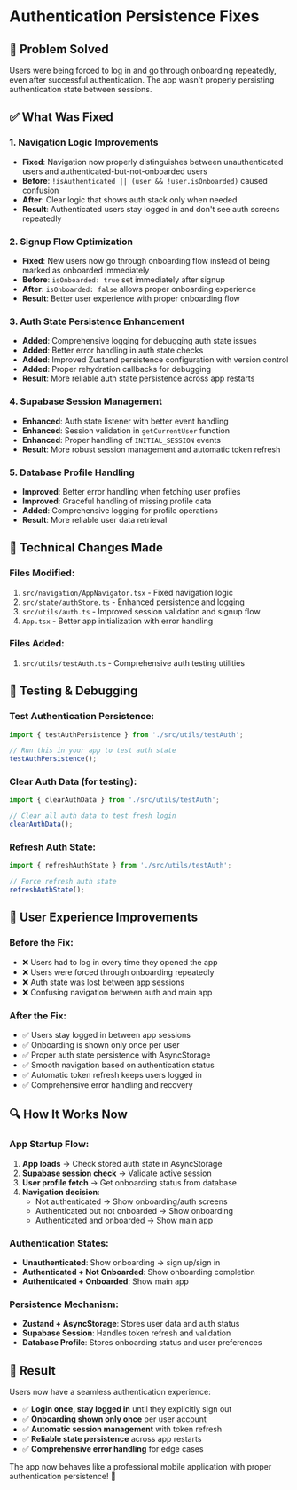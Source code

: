 # Authentication Persistence Fixes

## 🎯 **Problem Solved**
Users were being forced to log in and go through onboarding repeatedly, even after successful authentication. The app wasn't properly persisting authentication state between sessions.

## ✅ **What Was Fixed**

### 1. **Navigation Logic Improvements**
- **Fixed**: Navigation now properly distinguishes between unauthenticated users and authenticated-but-not-onboarded users
- **Before**: `!isAuthenticated || (user && !user.isOnboarded)` caused confusion
- **After**: Clear logic that shows auth stack only when needed
- **Result**: Authenticated users stay logged in and don't see auth screens repeatedly

### 2. **Signup Flow Optimization**
- **Fixed**: New users now go through onboarding flow instead of being marked as onboarded immediately
- **Before**: `isOnboarded: true` set immediately after signup
- **After**: `isOnboarded: false` allows proper onboarding experience
- **Result**: Better user experience with proper onboarding flow

### 3. **Auth State Persistence Enhancement**
- **Added**: Comprehensive logging for debugging auth state issues
- **Added**: Better error handling in auth state checks
- **Added**: Improved Zustand persistence configuration with version control
- **Added**: Proper rehydration callbacks for debugging
- **Result**: More reliable auth state persistence across app restarts

### 4. **Supabase Session Management**
- **Enhanced**: Auth state listener with better event handling
- **Enhanced**: Session validation in `getCurrentUser` function
- **Enhanced**: Proper handling of `INITIAL_SESSION` events
- **Result**: More robust session management and automatic token refresh

### 5. **Database Profile Handling**
- **Improved**: Better error handling when fetching user profiles
- **Improved**: Graceful handling of missing profile data
- **Added**: Comprehensive logging for profile operations
- **Result**: More reliable user data retrieval

## 🔧 **Technical Changes Made**

### **Files Modified:**
1. `src/navigation/AppNavigator.tsx` - Fixed navigation logic
2. `src/state/authStore.ts` - Enhanced persistence and logging
3. `src/utils/auth.ts` - Improved session validation and signup flow
4. `App.tsx` - Better app initialization with error handling

### **Files Added:**
1. `src/utils/testAuth.ts` - Comprehensive auth testing utilities

## 🧪 **Testing & Debugging**

### **Test Authentication Persistence:**
```typescript
import { testAuthPersistence } from './src/utils/testAuth';

// Run this in your app to test auth state
testAuthPersistence();
```

### **Clear Auth Data (for testing):**
```typescript
import { clearAuthData } from './src/utils/testAuth';

// Clear all auth data to test fresh login
clearAuthData();
```

### **Refresh Auth State:**
```typescript
import { refreshAuthState } from './src/utils/testAuth';

// Force refresh auth state
refreshAuthState();
```

## 🎯 **User Experience Improvements**

### **Before the Fix:**
- ❌ Users had to log in every time they opened the app
- ❌ Users were forced through onboarding repeatedly
- ❌ Auth state was lost between app sessions
- ❌ Confusing navigation between auth and main app

### **After the Fix:**
- ✅ Users stay logged in between app sessions
- ✅ Onboarding is shown only once per user
- ✅ Proper auth state persistence with AsyncStorage
- ✅ Smooth navigation based on authentication status
- ✅ Automatic token refresh keeps users logged in
- ✅ Comprehensive error handling and recovery

## 🔍 **How It Works Now**

### **App Startup Flow:**
1. **App loads** → Check stored auth state in AsyncStorage
2. **Supabase session check** → Validate active session
3. **User profile fetch** → Get onboarding status from database
4. **Navigation decision**:
   - Not authenticated → Show onboarding/auth screens
   - Authenticated but not onboarded → Show onboarding
   - Authenticated and onboarded → Show main app

### **Authentication States:**
- **Unauthenticated**: Show onboarding → sign up/sign in
- **Authenticated + Not Onboarded**: Show onboarding completion
- **Authenticated + Onboarded**: Show main app

### **Persistence Mechanism:**
- **Zustand + AsyncStorage**: Stores user data and auth status
- **Supabase Session**: Handles token refresh and validation
- **Database Profile**: Stores onboarding status and user preferences

## 🚀 **Result**

Users now have a seamless authentication experience:
- ✅ **Login once, stay logged in** until they explicitly sign out
- ✅ **Onboarding shown only once** per user account
- ✅ **Automatic session management** with token refresh
- ✅ **Reliable state persistence** across app restarts
- ✅ **Comprehensive error handling** for edge cases

The app now behaves like a professional mobile application with proper authentication persistence! 🎉
